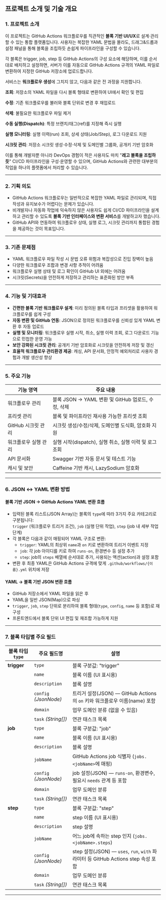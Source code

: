 ## 프로젝트 소개 및 기술 개요

### 1. 프로젝트 소개  
이 프로젝트는 GitHub Actions 워크플로우를 직관적인 **블록 기반 UI/UX**로 설계·관리할 수 있는 통합 플랫폼입니다.
사용자는 복잡한 YAML 문법을 몰라도, 드래그&드롭과 설정 패널을 통해 블록을 조립하듯 손쉽게 파이프라인을 구성할 수 있습니다.

각 블록은 trigger, job, step 등 GitHub Actions의 구성 요소에 해당하며,
이를 순서대로 배치하고 설정하면, 서버가 이를 자동으로 GitHub Actions 규격의 YAML 파일로 변환하여
지정한 GitHub 저장소에 업로드합니다.

서비스는 **워크플로우 생성**에 그치지 않고, 다음과 같은 전 과정을 지원합니다.

**조회**: 저장소의 YAML 파일을 다시 블록 형태로 변환하여 UI에서 확인 및 편집

**수정**: 기존 워크플로우를 불러와 블록 단위로 변경 후 재업로드

**삭제**: 불필요한 워크플로우 파일 제거

**수동 실행(Dispatch)**: 특정 브랜치/태그(ref)를 지정해 즉시 실행

**실행 모니터링**: 실행 이력(run) 조회, 상세 상태(Job/Step), 로그 다운로드 지원

**시크릿 관리**: 저장소 시크릿 생성·수정·삭제 및 도메인별 그룹화, 공개키 기반 암호화

이를 통해 개발자뿐 아니라 DevOps 경험이 적은 사용자도 마치 "**레고 블록을 조립하듯**" CI/CD 파이프라인을 구성·운영할 수 있으며,
GitHub Actions와 관련한 대부분의 작업을 하나의 플랫폼에서 처리할 수 있습니다.

***

### 2. 기획 의도  
- GitHub Actions 워크플로우는 일반적으로 복잡한 YAML 파일로 관리되며, 직접 작성과 유지보수가 어렵다는 문제가 있습니다.  
- 비개발자나 자동화 작업에 익숙하지 않은 사용자도 쉽게 CI/CD 파이프라인을 설계하고 관리할 수 있도록 **블록 기반 인터페이스와 변환 서비스**를 개발하고자 했습니다.  
- GitHub API와 연동하여 워크플로우 상태, 실행 로그, 시크릿 관리까지 통합된 경험을 제공하는 것이 목표입니다.

***

### 3. 기존 문제점  
- YAML 워크플로우 파일 작성 시 문법 오류 위험과 복잡성으로 진입 장벽이 높음  
- 다양한 워크플로우 조합과 변경 사항 추적이 어려움  
- 워크플로우 실행 상태 및 로그 확인이 GitHub UI 외에는 어려움  
- 시크릿(Secrets)을 안전하게 저장하고 관리하는 표준화된 방안 부족

***

### 4. 기능 및 기대효과  
- **간편한 블록 기반 워크플로우 설계**: 미리 정의된 블록 타입과 프리셋을 활용하여 워크플로우를 쉽게 구성  
- **자동 변환 및 GitHub 연동**: JSON으로 정의된 워크플로우를 신뢰성 있게 YAML 변환 후 자동 업로드  
- **실행 및 모니터링**: 워크플로우 실행 시작, 취소, 실행 이력 조회, 로그 다운로드 기능으로 민첩한 운영 가능  
- **보안 강화된 시크릿 관리**: 공개키 기반 암호화로 시크릿을 안전하게 저장 및 갱신  
- **효율적 워크플로우 관리환경 제공**: 캐싱, API 문서화, 안정적 예외처리로 사용자 경험과 개발 생산성 향상  

***

### 5. 주요 기능

| 기능 영역          | 주요 내용                                     |
|------------------|--------------------------------------------|
| 워크플로우 관리     | 블록 JSON → YAML 변환 및 GitHub 업로드, 수정, 삭제 |
| 프리셋 관리        | 블록 및 파이프라인 재사용 가능한 프리셋 조회          |
| GitHub 시크릿 관리 | 시크릿 생성/수정/삭제, 도메인별 도식화, 암호화 지원    |
| 워크플로우 실행 관리 | 실행 시작(dispatch), 실행 취소, 실행 이력 및 로그 조회    |
| API 문서화        | Swagger 기반 자동 문서 및 테스트 기능            |
| 캐시 및 보안       | Caffeine 기반 캐시, LazySodium 암호화             |

***

### 6. JSON ↔ YAML 변환 방법

#### 블록 기반 JSON → GitHub Actions YAML 변환 흐름
- 입력된 블록 리스트(JSON Array)는 블록의 `type`에 따라 3가지 주요 카테고리로 구분됩니다:  
  `trigger` (워크플로우 트리거 조건), `job` (실행 단위 작업), `step` (job 내 세부 작업 단계)
- 각 블록은 다음과 같이 매핑되어 YAML 구조로 변환:
  - `trigger`: YAML의 최상위 `name`과 `on` 키로 변환하여 트리거 이벤트 지정  
  - `job`: 각 job 아이디를 키로 하여 `runs-on`, 환경변수 등 설정 추가  
  - `step`: job의 `steps` 배열에 순서대로 추가, 사용되는 액션(action)과 설정 포함  
- 변환 후 최종 YAML은 GitHub Actions 규격에 맞게 `.github/workflows/{이름}.yml` 위치에 저장

#### YAML → 블록 기반 JSON 변환 흐름
- GitHub 저장소에서 YAML 파일을 읽은 후  
- YAML을 일반 JSON(Map)으로 파싱  
- `trigger`, `job`, `step` 단위로 분리하여 블록 형태(`type`, `config`, `name` 등 포함)로 재구성  
- 프론트엔드에서 블록 단위 UI 편집 및 재조합 가능하게 지원

***

### 7. 블록 타입별 주요 필드
| 블록 타입 `type` | 주요 필드명 | 설명 |
|------------------|-------------|------|
| **trigger** | `type` | 블록 구분값: "trigger" |
|  | `name` | 블록 이름 (UI 표시용) |
|  | `description` | 블록 설명 |
|  | `config` _(JsonNode)_ | 트리거 설정(JSON) — GitHub Actions의 `on` 키와 워크플로우 이름(name) 포함 |
|  | `domain` | 업무 도메인 분류 (없을 수 있음) |
|  | `task` _(String[])_ | 연관 태스크 목록 |
| **job** | `type` | 블록 구분값: "job" |
|  | `name` | 블록 이름 (UI 표시용) |
|  | `description` | 블록 설명 |
|  | `jobName` | GitHub Actions job 식별자 (`jobs.<jobName>`에 매핑) |
|  | `config` _(JsonNode)_ | job 설정(JSON) — `runs-on`, 환경변수, 필요시 `needs` 관계 등 포함 |
|  | `domain` | 업무 도메인 분류 |
|  | `task` _(String[])_ | 연관 태스크 목록 |
| **step** | `type` | 블록 구분값: "step" |
|  | `name` | step 이름 (UI 표시용) |
|  | `description` | step 설명 |
|  | `jobName` | 어느 job에 속하는 step 인지 (`jobs.<jobName>.steps`) |
|  | `config` _(JsonNode)_ | step 설정(JSON) — `uses`, `run`, `with` 파라미터 등 GitHub Actions step 속성 포함 |
|  | `domain` | 업무 도메인 분류 |
|  | `task` _(String[])_ | 연관 태스크 목록 |

***

